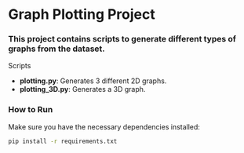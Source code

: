 # Graph Plotting Project

### This project contains scripts to generate different types of graphs from the dataset.

Scripts

- **plotting.py**: Generates 3 different 2D graphs.
- **plotting_3D.py**: Generates a 3D graph.

### How to Run

Make sure you have the necessary dependencies installed:
```sh
pip install -r requirements.txt